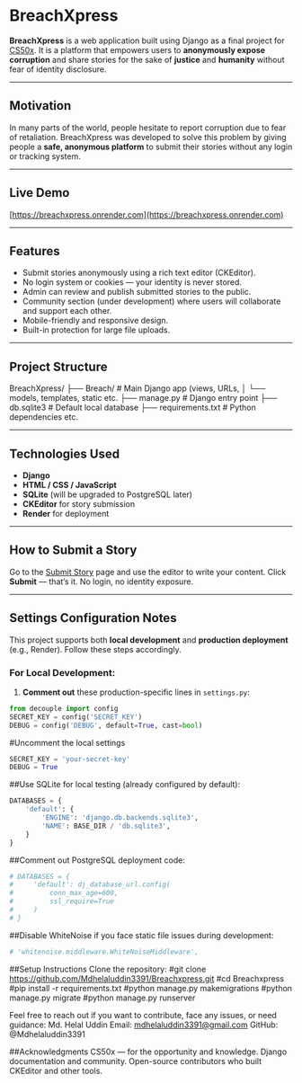 # BreachXpress

**BreachXpress** is a web application built using Django as a final project for [CS50x](https://cs50.harvard.edu/x). It is a platform that empowers users to **anonymously expose corruption** and share stories for the sake of **justice** and **humanity** without fear of identity disclosure.

---

## Motivation

In many parts of the world, people hesitate to report corruption due to fear of retaliation. BreachXpress was developed to solve this problem by giving people a **safe, anonymous platform** to submit their stories without any login or tracking system.

---

##  Live Demo

 [https://breachxpress.onrender.com](https://breachxpress.onrender.com)

---

##  Features

-  Submit stories anonymously using a rich text editor (CKEditor).
-  No login system or cookies — your identity is never stored.
-  Admin can review and publish submitted stories to the public.
-  Community section (under development) where users will collaborate and support each other.
-  Mobile-friendly and responsive design.
-  Built-in protection for large file uploads.

---

## Project Structure

BreachXpress/
├── Breach/ # Main Django app (views, URLs,
│      └── models, templates, static etc.
├── manage.py # Django entry point
├── db.sqlite3 # Default local database
├── requirements.txt # Python dependencies
etc.


---

##  Technologies Used

- **Django**
- **HTML / CSS / JavaScript**
- **SQLite** (will be upgraded to PostgreSQL later)
- **CKEditor** for story submission
- **Render** for deployment

---

##  How to Submit a Story

Go to the [Submit Story](https://breachxpress.onrender.com/submit/) page and use the editor to write your content. Click **Submit** — that’s it. No login, no identity exposure.

---

##  Settings Configuration Notes

This project supports both **local development** and **production deployment** (e.g., Render). Follow these steps accordingly.

###  For Local Development:

1. **Comment out** these production-specific lines in `settings.py`:
```python
from decouple import config
SECRET_KEY = config('SECRET_KEY')
DEBUG = config('DEBUG', default=True, cast=bool)
```

#Uncomment the local settings
```python
SECRET_KEY = 'your-secret-key'
DEBUG = True
```
##Use SQLite for local testing (already configured by default):
```python
DATABASES = {
    'default': {
        'ENGINE': 'django.db.backends.sqlite3',
        'NAME': BASE_DIR / 'db.sqlite3',
    }
}
```
##Comment out PostgreSQL deployment code:
```python
# DATABASES = {
#     'default': dj_database_url.config(
#         conn_max_age=600,
#         ssl_require=True
#     )
# }
```
##Disable WhiteNoise if you face static file issues during development:
```python
# 'whitenoise.middleware.WhiteNoiseMiddleware',
```
##Setup Instructions
Clone the repository:
#git clone https://github.com/Mdhelaluddin3391/Breachxpress.git
#cd Breachxpress
#pip install -r requirements.txt
#python manage.py makemigrations
#python manage.py migrate
#python manage.py runserver

Feel free to reach out if you want to contribute, face any issues, or need guidance:
Md. Helal Uddin
Email: mdhelaluddin3391@gmail.com
GitHub: @Mdhelaluddin3391


##Acknowledgments
CS50x — for the opportunity and knowledge.
Django documentation and community.
Open-source contributors who built CKEditor and other tools.









